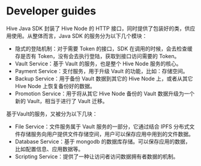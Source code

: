 # Developer guides

Hive Java SDK 封装了 Hive Node 的 HTTP 接口，同时提供了包装好的类，供应用使用。从整体而言，Java SDK 的服务分为以下几个模块：

- 隐式的登陆机制：对于需要 Token 的接口，SDK 在调用的时候，会去检查缓存是否有 Token，没有会去执行登陆，获取到接口访问需要的 Token。
- Vault Service：基于 Vault 的服务，也是整个 Hive Node 服务的核心。
- Payment Service：支付服务，用于升级 Vault 的功能，比如：存储空间。
- Backup Service：用于备份 Vault 数据到其它的 Hive Node 上，或者从其它 Hive Node 上恢复备份好的数据。
- Promotion Service：用于将从其它 Hive Node 备份的 Vault 数据升级为一个新的 Vault，相当于进行了 Vault 迁移。

基于Vault的服务，又被分为以下几块：

- File Service：文件服务属于 Vault 服务的一部分，它通过结合 IPFS 分布式文件存储服务向用户提供文件存储空间，用户可以保存应用中用到的文件数据。
- Database Service：基于 mongodb 的数据库存储。可以保存应用的数据，比如配置信息、应用数据等。
- Scripting Service：提供了一种让访问者访问数据拥有者数据的机制。
